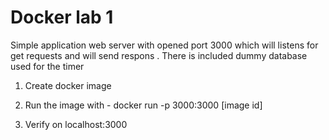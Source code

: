 # Docker lab 1

Simple application  web server with opened port 3000 which will listens for get requests and will send respons  . 
There is included dummy database used for the timer 

1. Create docker image

2. Run the image with - docker run -p 3000:3000 [image id]

3. Verify on localhost:3000

